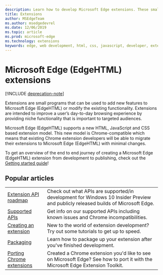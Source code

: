 ```yaml
---
description: Learn how to develop Microsoft Edge extensions. These small programs can be used to add new features to Microsoft Edge or modify existing functionality.
title: Extensions
author: MSEdgeTeam
ms.author: msedgedevrel
ms.date: 12/06/2019
ms.topic: article
ms.prod: microsoft-edge
ms.technology: extensions
keywords: edge, web development, html, css, javascript, developer, extensions
---
```

#  Microsoft Edge (EdgeHTML) extensions

[!INCLUDE [deprecation-note](includes/deprecation-note.md)]  

Extensions are small programs that can be used to add new features to Microsoft Edge (EdgeHTML) or modify the existing functionality. Extensions are intended to improve a user’s day-to-day browsing experience by providing niche functionality that is important to targeted audiences.

Microsoft Edge (EdgeHTML) supports a new HTML, JavaScript and CSS based extension model. This new model is Chrome-compatible which means that existing Chrome extension developers will be able to migrate their extensions to Microsoft Edge (EdgeHTML) with minimal changes.

To get an overview of the end to end journey of creating a Microsoft Edge (EdgeHTML) extension from development to publishing, check out the [Getting started guide](./getting-started.md)!


## Popular articles

<table>
  <tr>
    <td><a href = "./api-support/extension-api-roadmap.md">Extension API roadmap</a></td>
    <td>Check out what APIs are supported/in development for Windows 10 Insider Preview and publicly released builds of Microsoft Edge.</td></p>
<p>  </tr>
  <tr>
    <td><a href = "./api-support/supported-apis.md">Supported APIs</a></td>
    <td>Get info on our supported APIs including known issues and Chrome incompatibilities.</td>

  </tr>
  <tr>
    <td><a href = "./guides/creating-an-extension.md">Creating an extension</a></td>
    <td>New to the world of extension development? Try out some tutorials to get up to speed.</td>

  </tr>
  <tr>
    <td><a href = "./guides/packaging.md">Packaging</a></td>
    <td>Learn how to package up your extension after you&#39;ve finished development.</td>

  </tr>
  <tr>
    <td><a href = "./guides/porting-chrome-extensions.md">Porting Chrome extensions</a></td>
    <td>Created a Chrome extension you&#39;d like to see on Microsoft Edge? See how to port it with the Microsoft Edge Extension Toolkit.</td>

  </tr>
</table>
